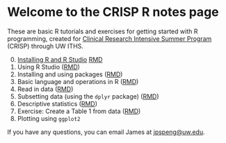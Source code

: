 # Welcome to the CRISP R notes page

These are basic R tutorials and exercises for getting started with R programming, created for [Clinical Research Intensive Summer Program](https://www.iths.org/education/professional-development/crisp/) (CRISP) through UW ITHS.

0. [Installing R and R Studio](https://jpspeng.github.io/crisp_notes/pages/installing_R.html) [RMD]()
1. Using R Studio ([RMD]())
2. Installing and using packages ([RMD]())
3. Basic language and operations in R ([RMD]())
4. Read in data ([RMD]())
5. Subsetting data (using the `dplyr` package) ([RMD]())
6. Descriptive statistics ([RMD]())
7. Exercise: Create a Table 1 from data ([RMD]())
8. Plotting using `ggplot2`

If you have any questions, you can email James at jpspeng@uw.edu. 
